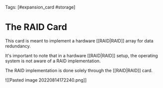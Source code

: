Tags: [#expansion_card #storage]

# The RAID Card

This card is meant to implement a hardware [[RAID|RAID]] array for data redundancy.

It's important to note that in a hardware [[RAID|RAID]] setup, the operating system is not aware of a RAID implementation.

The RAID implementation is done solely through the [[RAID|RAID]] card.

![[Pasted image 20220814172240.png]]
